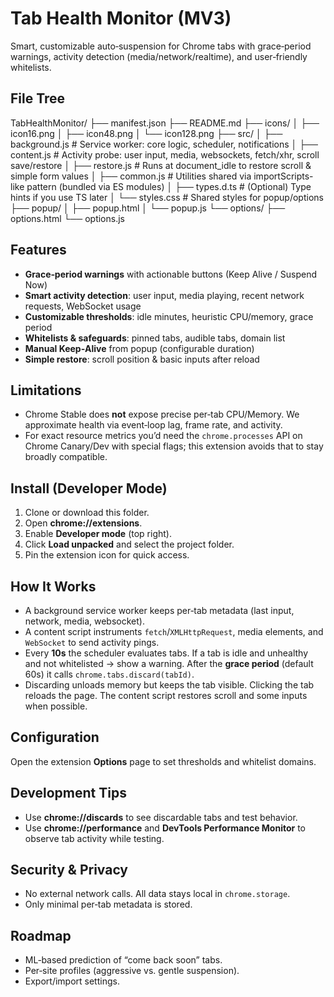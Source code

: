 # Tab Health Monitor (MV3)

Smart, customizable auto‑suspension for Chrome tabs with grace‑period warnings, activity detection (media/network/realtime), and user‑friendly whitelists.

## File Tree

TabHealthMonitor/
├── manifest.json
├── README.md
├── icons/
│   ├── icon16.png
│   ├── icon48.png
│   └── icon128.png
├── src/
│   ├── background.js          # Service worker: core logic, scheduler, notifications
│   ├── content.js             # Activity probe: user input, media, websockets, fetch/xhr, scroll save/restore
│   ├── restore.js             # Runs at document_idle to restore scroll & simple form values
│   ├── common.js              # Utilities shared via importScripts-like pattern (bundled via ES modules)
│   ├── types.d.ts             # (Optional) Type hints if you use TS later
│   └── styles.css             # Shared styles for popup/options
├── popup/
│   ├── popup.html
│   └── popup.js
└── options/
    ├── options.html
    └── options.js

## Features
- **Grace‑period warnings** with actionable buttons (Keep Alive / Suspend Now)
- **Smart activity detection**: user input, media playing, recent network requests, WebSocket usage
- **Customizable thresholds**: idle minutes, heuristic CPU/memory, grace period
- **Whitelists & safeguards**: pinned tabs, audible tabs, domain list
- **Manual Keep‑Alive** from popup (configurable duration)
- **Simple restore**: scroll position & basic inputs after reload

## Limitations
- Chrome Stable does **not** expose precise per‑tab CPU/Memory. We approximate health via event‑loop lag, frame rate, and activity.
- For exact resource metrics you’d need the `chrome.processes` API on Chrome Canary/Dev with special flags; this extension avoids that to stay broadly compatible.

## Install (Developer Mode)
1. Clone or download this folder.
2. Open **chrome://extensions**.
3. Enable **Developer mode** (top right).
4. Click **Load unpacked** and select the project folder.
5. Pin the extension icon for quick access.

## How It Works
- A background service worker keeps per‑tab metadata (last input, network, media, websocket).
- A content script instruments `fetch`/`XMLHttpRequest`, media elements, and `WebSocket` to send activity pings.
- Every **10s** the scheduler evaluates tabs. If a tab is idle and unhealthy and not whitelisted → show a warning. After the **grace period** (default 60s) it calls `chrome.tabs.discard(tabId)`.
- Discarding unloads memory but keeps the tab visible. Clicking the tab reloads the page. The content script restores scroll and some inputs when possible.

## Configuration
Open the extension **Options** page to set thresholds and whitelist domains.

## Development Tips
- Use **chrome://discards** to see discardable tabs and test behavior.
- Use **chrome://performance** and **DevTools Performance Monitor** to observe tab activity while testing.

## Security & Privacy
- No external network calls. All data stays local in `chrome.storage`.
- Only minimal per‑tab metadata is stored.

## Roadmap
- ML‑based prediction of “come back soon” tabs.
- Per‑site profiles (aggressive vs. gentle suspension).
- Export/import settings.